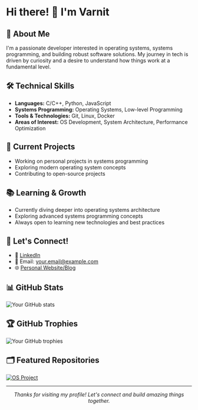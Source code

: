# Hi there! 👋 I'm Varnit

## 🚀 About Me
I'm a passionate developer interested in operating systems, systems programming, and building robust software solutions. My journey in tech is driven by curiosity and a desire to understand how things work at a fundamental level.

## 🛠 Technical Skills
- **Languages:** C/C++, Python, JavaScript
- **Systems Programming:** Operating Systems, Low-level Programming
- **Tools & Technologies:** Git, Linux, Docker
- **Areas of Interest:** OS Development, System Architecture, Performance Optimization

## 🔭 Current Projects
- Working on personal projects in systems programming
- Exploring modern operating system concepts
- Contributing to open-source projects

## 📚 Learning & Growth
- Currently diving deeper into operating systems architecture
- Exploring advanced systems programming concepts
- Always open to learning new technologies and best practices

## 🤝 Let's Connect!
- 💼 [LinkedIn](your_linkedin_url)
- 📧 Email: your.email@example.com
- 🌐 [Personal Website/Blog](your_website_url)

## 📊 GitHub Stats
![Your GitHub stats](https://github-readme-stats.vercel.app/api?username=VarnitOS&show_icons=true&theme=dark)

## 🏆 GitHub Trophies
![Your GitHub trophies](https://github-profile-trophy.vercel.app/?username=VarnitOS&theme=darkhub)

## 🗂️ Featured Repositories
[![OS Project](https://github-readme-stats.vercel.app/api/pin/?username=VarnitOS&repo=your-os-project)](https://github.com/VarnitOS/your-os-project)

---

<p align="center">
  <i>Thanks for visiting my profile! Let's connect and build amazing things together.</i>
</p>
